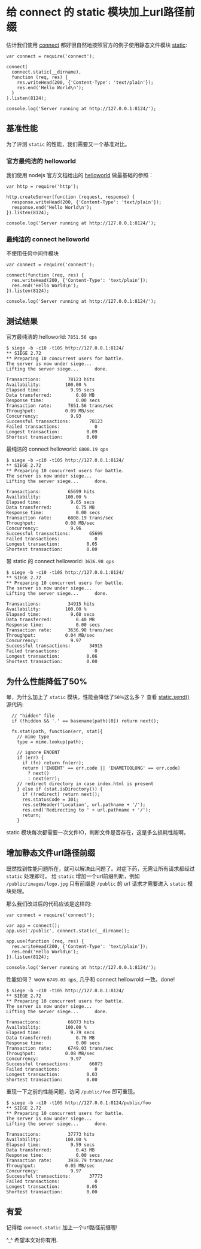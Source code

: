 # 给 connect 的 static 模块加上url路径前缀

估计我们使用 [connect](http://www.senchalabs.org/connect/) 都好很自然地按照官方的例子使用静态文件模块 [static](http://www.senchalabs.org/connect/static.html):

```
var connect = require('connect');

connect(
  connect.static(__dirname),
  function (req, res) {
    res.writeHead(200, {'Content-Type': 'text/plain'});
    res.end('Hello World\n');
  }
).listen(8124);

console.log('Server running at http://127.0.0.1:8124/');
```

## 基准性能

为了评测 `static` 的性能，我们需要又一个基准对比。

### 官方最纯洁的 helloworld

我们使用 nodejs 官方文档给出的 [helloworld](http://nodejs.org/docs/latest/api/synopsis.html) 做最基础的参照：

```
var http = require('http');

http.createServer(function (request, response) {
  response.writeHead(200, {'Content-Type': 'text/plain'});
  response.end('Hello World\n');
}).listen(8124);

console.log('Server running at http://127.0.0.1:8124/');
```

### 最纯洁的 connect helloworld

不使用任何中间件模块

```
var connect = require('connect');

connect(function (req, res) {
  res.writeHead(200, {'Content-Type': 'text/plain'});
  res.end('Hello World\n');
}).listen(8124);

console.log('Server running at http://127.0.0.1:8124/');
```

## 测试结果

官方最纯洁的 helloworld: `7851.56 qps`

```
$ siege -b -c10 -t10S http://127.0.0.1:8124/
** SIEGE 2.72
** Preparing 10 concurrent users for battle.
The server is now under siege...
Lifting the server siege...      done.

Transactions:          78123 hits
Availability:         100.00 %
Elapsed time:           9.95 secs
Data transferred:         0.89 MB
Response time:            0.00 secs
Transaction rate:      7851.56 trans/sec
Throughput:           0.09 MB/sec
Concurrency:            9.93
Successful transactions:       78123
Failed transactions:             0
Longest transaction:          0.09
Shortest transaction:         0.00
```

最纯洁的 connect helloworld: `6808.19 qps`

```
$ siege -b -c10 -t10S http://127.0.0.1:8124/
** SIEGE 2.72
** Preparing 10 concurrent users for battle.
The server is now under siege...
Lifting the server siege...      done.

Transactions:          65699 hits
Availability:         100.00 %
Elapsed time:           9.65 secs
Data transferred:         0.75 MB
Response time:            0.00 secs
Transaction rate:      6808.19 trans/sec
Throughput:           0.08 MB/sec
Concurrency:            9.96
Successful transactions:       65699
Failed transactions:             0
Longest transaction:          0.05
Shortest transaction:         0.00
```

带 static 的 connect helloworld: `3636.98 qps`

```
$ siege -b -c10 -t10S http://127.0.0.1:8124/
** SIEGE 2.72
** Preparing 10 concurrent users for battle.
The server is now under siege...
Lifting the server siege...      done.

Transactions:          34915 hits
Availability:         100.00 %
Elapsed time:           9.60 secs
Data transferred:         0.40 MB
Response time:            0.00 secs
Transaction rate:      3636.98 trans/sec
Throughput:           0.04 MB/sec
Concurrency:            9.97
Successful transactions:       34915
Failed transactions:             0
Longest transaction:          0.06
Shortest transaction:         0.00
```

## 为什么性能降低了50%

晕，为什么加上了 `static` 模块，性能会降低了`50％`这么多？
查看 [static.send()](http://www.senchalabs.org/connect/static.html#send) 源代码:

```
  // "hidden" file
  if (!hidden && '.' == basename(path)[0]) return next();

  fs.stat(path, function(err, stat){
    // mime type
    type = mime.lookup(path);

    // ignore ENOENT
    if (err) {
      if (fn) return fn(err);
      return ('ENOENT' == err.code || 'ENAMETOOLONG' == err.code)
        ? next()
        : next(err);
    // redirect directory in case index.html is present
    } else if (stat.isDirectory()) {
      if (!redirect) return next();
      res.statusCode = 301;
      res.setHeader('Location', url.pathname + '/');
      res.end('Redirecting to ' + url.pathname + '/');
      return;
    }
```

static 模块每次都需要一次文件IO，判断文件是否存在，这是多么损耗性能啊。

## 增加静态文件url路径前缀

既然找到性能问题所在，就可以解决此问题了。对症下药，无需让所有请求都经过 `static` 处理即可。
给 `static` 增加一个url前缀判断，例如 `/public/images/logo.jpg` 只有前缀是 `/public` 的 url 请求才需要进入 `static` 模块处理。

那么我们改进后的代码应该是这样的:

```
var connect = require('connect');

var app = connect();
app.use('/public', connect.static(__dirname));

app.use(function (req, res) {
  res.writeHead(200, {'Content-Type': 'text/plain'});
  res.end('Hello World\n');
}).listen(8124);

console.log('Server running at http://127.0.0.1:8124/');
```

性能如何？ wow `6749.03 qps`, 几乎和 connect hellowrold 一致。done!

```
$ siege -b -c10 -t10S http://127.0.0.1:8124/
** SIEGE 2.72
** Preparing 10 concurrent users for battle.
The server is now under siege...
Lifting the server siege...      done.

Transactions:          66073 hits
Availability:         100.00 %
Elapsed time:           9.79 secs
Data transferred:         0.76 MB
Response time:            0.00 secs
Transaction rate:      6749.03 trans/sec
Throughput:           0.08 MB/sec
Concurrency:            9.97
Successful transactions:       66073
Failed transactions:             0
Longest transaction:          0.03
Shortest transaction:         0.00
```

重现一下之前的性能问题，访问 `/public/foo` 即可重现。

```
$ siege -b -c10 -t10S http://127.0.0.1:8124/public/foo
** SIEGE 2.72
** Preparing 10 concurrent users for battle.
The server is now under siege...
Lifting the server siege...      done.

Transactions:          37773 hits
Availability:         100.00 %
Elapsed time:           9.59 secs
Data transferred:         0.43 MB
Response time:            0.00 secs
Transaction rate:      3938.79 trans/sec
Throughput:           0.05 MB/sec
Concurrency:            9.97
Successful transactions:       37773
Failed transactions:             0
Longest transaction:          0.05
Shortest transaction:         0.00
```

## 有爱

记得给 `connect.static` 加上一个url路径前缀喔!

^_^ 希望本文对你有用.

